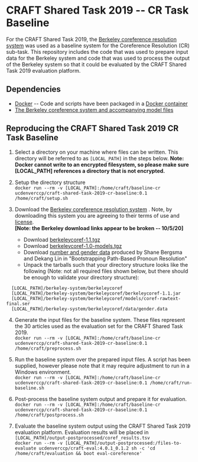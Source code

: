 # CRAFT Shared Task 2019 -- CR Task Baseline

For the CRAFT Shared Task 2019, the [Berkeley coreference resolution system](http://nlp.cs.berkeley.edu/projects/coref.shtml) was used as a baseline system for the Coreference Resolution (CR) sub-task. This repository includes the code that was used to prepare input data for the Berkeley system and code that was used to process the output of the Berkeley system so that it could be evaluated by the CRAFT Shared Task 2019 evaluation platform.

## Dependencies

- [Docker](https://www.docker.com/) -- Code and scripts have been packaged in a [Docker container](https://hub.docker.com/r/ucdenverccp/craft-shared-task-2019-cr-baseline)
- [The Berkeley coreference system and accompanying model files](http://nlp.cs.berkeley.edu/projects/coref.shtml)

## Reproducing the CRAFT Shared Task 2019 CR Task Baseline

1. Select a directory on your machine where files can be written. This directory will be referred to as `[LOCAL_PATH]` in the steps below. **Note: Docker cannot write to an encrypted filesystem, so please make sure [LOCAL_PATH] references a directory that is not encrypted.**

2. Setup the directory structure </br>
   `docker run --rm -v [LOCAL_PATH]:/home/craft/baseline-cr ucdenverccp/craft-shared-task-2019-cr-baseline:0.1 /home/craft/setup.sh`

3. Download the [Berkeley coreference resolution system](http://nlp.cs.berkeley.edu/projects/coref.shtml) . Note, by downloading this system you are agreeing to their terms of use and [license](https://www.gnu.org/licenses/gpl-3.0.txt). </br> **[Note: the Berkeley download links appear to be broken -- 10/5/20]**

   - Download [berkeleycoref-1.1.tgz](http://nlp.cs.berkeley.edu/downloads/berkeleycoref-1.1.tgz)
   - Download [berkeleycoref-1.0-models.tgz](http://nlp.cs.berkeley.edu/downloads/berkeleycoref-1.0-models.tgz)
   - Download [number and gender data](http://www.cs.utexas.edu/~gdurrett/data/gender.data.tgz) produced by Shane Bergsma and Dekang Lin in "Bootstrapping Path-Based Pronoun Resolution"
   - Unpack the tarballs such that your directory structure looks like the following (Note: not all required files shown below, but there should be enough to validate your directory structure):

```
  [LOCAL_PATH]/berkeley-system/berkeleycoref
  [LOCAL_PATH]/berkeley-system/berkeleycoref/berkeleycoref-1.1.jar
  [LOCAL_PATH]/berkeley-system/berkeleycoref/models/coref-rawtext-final.ser
  [LOCAL_PATH]/berkeley-system/berkeleycoref/data/gender.data
```

4. Generate the input files for the baseline system. These files represent the 30 articles used as the evaluation set for the CRAFT Shared Task 2019. </br>
   `docker run --rm -v [LOCAL_PATH]:/home/craft/baseline-cr ucdenverccp/craft-shared-task-2019-cr-baseline:0.1 /home/craft/preprocess.sh`

5. Run the baseline system over the prepared input files. A script has been supplied, however please note that it may require adjustment to run in a Windows environment. </br>
   `docker run --rm -v [LOCAL_PATH]:/home/craft/baseline-cr ucdenverccp/craft-shared-task-2019-cr-baseline:0.1 /home/craft/run-baseline.sh`

6. Post-process the baseline system output and prepare it for evaluation. </br>
   `docker run --rm -v [LOCAL_PATH]:/home/craft/baseline-cr ucdenverccp/craft-shared-task-2019-cr-baseline:0.1 /home/craft/postprocess.sh`

7. Evaluate the baseline system output using the CRAFT Shared Task 2019 evaluation platform. Evaluation results will be placed in `[LOCAL_PATH]/output-postprocessed/coref_results.tsv` </br>
   `docker run --rm -v [LOCAL_PATH]/output-postprocessed:/files-to-evaluate ucdenverccp/craft-eval:4.0.1_0.1.2 sh -c 'cd /home/craft/evaluation && boot eval-coreference'`
